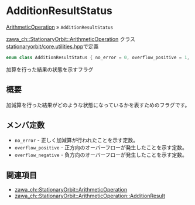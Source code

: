 # AdditionResultStatus

[ArithmeticOperation](index.md) » `AdditionResultStatus`

[zawa_ch::StationaryOrbit::ArithmeticOperation](index.md) クラス  
[stationaryorbit/core.utilities.hpp](../../headers/stationaryorbit/core.utilities.hpp.md)で定義  

```C++
enum class AdditionResultStatus { no_error = 0, overflow_positive = 1, overflow_negative = -1 };
```

加算を行った結果の状態を示すフラグ

## 概要

加減算を行った結果がどのような状態になっているかを表すためのフラグです。  

## メンバ定数

- `no_error` - 正しく加減算が行われたことを示す定数。  
- `overflow_positive` - 正方向のオーバーフローが発生したことを示す定数。  
- `overflow_negative` - 負方向のオーバーフローが発生したことを示す定数。  

## 関連項目

- [zawa_ch::StationaryOrbit::ArithmeticOperation](index.md)
- [zawa_ch::StationaryOrbit::ArithmeticOperation::AdditionResult](additionresult.md)
